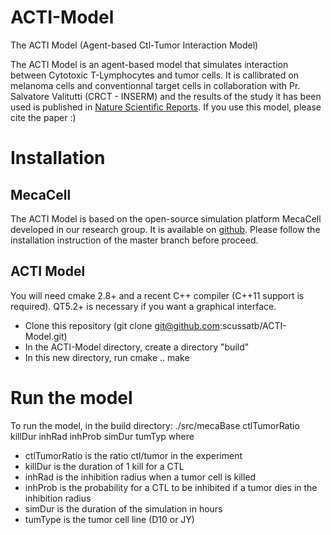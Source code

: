 # ACTI-Model
The ACTI Model (Agent-based Ctl-Tumor Interaction Model) 

The ACTI Model is an agent-based model that simulates interaction between Cytotoxic T-Lymphocytes and tumor cells. It is callibrated on melanoma cells and conventionnal target cells in collaboration with Pr. Salvatore Valitutti (CRCT - INSERM) and the results of the study it has been used is published in [Nature Scientific Reports](https://www.nature.com/articles/s41598-019-48711-2). If you use this model, please cite the paper :)

# Installation
## MecaCell
The ACTI Model is based on the open-source simulation platform MecaCell developed in our research group. It is available on [github](https://github.com/jdisset/MecaCell). Please follow the installation instruction of the master branch before proceed.
## ACTI Model
You will need cmake 2.8+ and a recent C++ compiler (C++11 support is required). QT5.2+ is necessary if you want a graphical interface.
  * Clone this repository (git clone git@github.com:scussatb/ACTI-Model.git)
  * In the ACTI-Model directory, create a directory "build"
  * In this new directory, run 
    cmake ..
    make

# Run the model
To run the model, in the build directory:
./src/mecaBase ctlTumorRatio killDur inhRad inhProb simDur tumTyp
where
  * ctlTumorRatio is the ratio ctl/tumor in the experiment
  * killDur is the duration of 1 kill for a CTL
  * inhRad is the inhibition radius when a tumor cell is killed
  * inhProb is the probability for a CTL to be inhibited if a tumor dies in the inhibition radius
  * simDur is the duration of the simulation in hours
  * tumType is the tumor cell line (D10 or JY)

